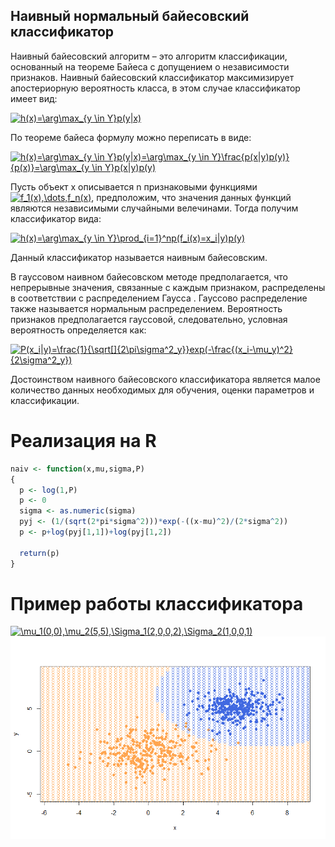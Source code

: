 ## Наивный нормальный байесовский классификатор

Наивный байесовский алгоритм – это алгоритм классификации, основанный на теореме Байеса с допущением о независимости признаков.
Наивный байесовский классификатор максимизирует апостериорную вероятность класса, в этом случае классификатор имеет вид:

<a href="https://www.codecogs.com/eqnedit.php?latex=h(x)=\arg\max_{y&space;\in&space;Y}p(y|x)" target="_blank"><img src="https://latex.codecogs.com/gif.latex?h(x)=\arg\max_{y&space;\in&space;Y}p(y|x)" title="h(x)=\arg\max_{y \in Y}p(y|x)" /></a>

По теореме байеса формулу можно переписать в виде:

<a href="https://www.codecogs.com/eqnedit.php?latex=h(x)=\arg\max_{y&space;\in&space;Y}p(y|x)=\arg\max_{y&space;\in&space;Y}\frac{p(x|y)p(y)}{p(x)}=\arg\max_{y&space;\in&space;Y}p(x|y)p(y)" target="_blank"><img src="https://latex.codecogs.com/gif.latex?h(x)=\arg\max_{y&space;\in&space;Y}p(y|x)=\arg\max_{y&space;\in&space;Y}\frac{p(x|y)p(y)}{p(x)}=\arg\max_{y&space;\in&space;Y}p(x|y)p(y)" title="h(x)=\arg\max_{y \in Y}p(y|x)=\arg\max_{y \in Y}\frac{p(x|y)p(y)}{p(x)}=\arg\max_{y \in Y}p(x|y)p(y)" /></a>

Пусть объект x описывается n признаковыми функциями <a href="https://www.codecogs.com/eqnedit.php?latex=f_1(x),\dots,f_n(x)" target="_blank"><img src="https://latex.codecogs.com/gif.latex?f_1(x),\dots,f_n(x)" title="f_1(x),\dots,f_n(x)" /></a>,
предположим, что значения данных функций являются независимыми случайными велечинами. Тогда получим классификатор вида:

<a href="https://www.codecogs.com/eqnedit.php?latex=h(x)=\arg\max_{y&space;\in&space;Y}\prod_{i=1}^np(f_i(x)=x_i|y)p(y)" target="_blank"><img src="https://latex.codecogs.com/gif.latex?h(x)=\arg\max_{y&space;\in&space;Y}\prod_{i=1}^np(f_i(x)=x_i|y)p(y)" title="h(x)=\arg\max_{y \in Y}\prod_{i=1}^np(f_i(x)=x_i|y)p(y)" /></a>

Данный классификатор называется наивным байесовским.

В гауссовом наивном байесовском методе предполагается, что непрерывные значения, связанные с каждым признаком, распределены в соответствии с распределением Гаусса . Гауссово распределение также называется нормальным распределением.
Вероятность признаков предполагается гауссовой, следовательно, условная вероятность определяется как:

<a href="https://www.codecogs.com/eqnedit.php?latex=P(x_i|y)=\frac{1}{\sqrt[]{2\pi\sigma^2_y}}exp(-\frac{(x_i-\mu_y)^2}{2\sigma^2_y})" target="_blank"><img src="https://latex.codecogs.com/gif.latex?P(x_i|y)=\frac{1}{\sqrt[]{2\pi\sigma^2_y}}exp(-\frac{(x_i-\mu_y)^2}{2\sigma^2_y})" title="P(x_i|y)=\frac{1}{\sqrt[]{2\pi\sigma^2_y}}exp(-\frac{(x_i-\mu_y)^2}{2\sigma^2_y})" /></a>

Достоинством наивного байесовского классификатора является малое количество данных необходимых для обучения, оценки параметров и классификации.

# Реализация на R

```R
naiv <- function(x,mu,sigma,P)
{
  p <- log(1,P)
  p <- 0
  sigma <- as.numeric(sigma)
  pyj <- (1/(sqrt(2*pi*sigma^2)))*exp(-((x-mu)^2)/(2*sigma^2))
  p <- p+log(pyj[1,1])+log(pyj[1,2])
  
  return(p)
}
```

# Пример работы классификатора

<a href="https://www.codecogs.com/eqnedit.php?latex=\mu_1(0,0),\mu_2(5,5),\Sigma_1(2,0,0,2),\Sigma_2(1,0,0,1)" target="_blank"><img src="https://latex.codecogs.com/gif.latex?\mu_1(0,0),\mu_2(5,5),\Sigma_1(2,0,0,2),\Sigma_2(1,0,0,1)" title="\mu_1(0,0),\mu_2(5,5),\Sigma_1(2,0,0,2),\Sigma_2(1,0,0,1)" /></a>
![Image alt](https://github.com/KOCTYN/ML0/blob/master/lab6/naiv_map.png)
